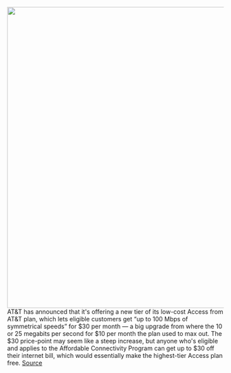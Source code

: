 <img src='https://cdn.vox-cdn.com/thumbor/6Kai_kbXLBPzQUtdgzb1JRvxw5Q=/0x0:2040x1360/1200x800/filters:focal(857x517:1183x843)/cdn.vox-cdn.com/uploads/chorus_image/image/70491179/acastro_180322_1777_0001.0.jpg' width='700px' /><br/>
AT&T has announced that it's offering a new tier of its low-cost Access from AT&T plan, which lets eligible customers get “up to 100 Mbps of symmetrical speeds” for $30 per month — a big upgrade from where the 10 or 25 megabits per second for $10 per month the plan used to max out. The $30 price-point may seem like a steep increase, but anyone who's eligible and applies to the Affordable Connectivity Program can get up to $30 off their internet bill, which would essentially make the highest-tier Access plan free.
<a href='https://www.theverge.com/2022/2/9/22925875/att-low-cost-internet-100mbps-affordable-connectivity-program'> Source <a/>